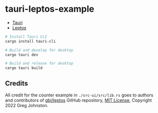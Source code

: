 # tauri-leptos-example

- [Tauri][tauri_web]
- [Leptos][leptos_repo]

```sh
# Install Tauri CLI
cargo install tauri-cli

# Build and develop for desktop
cargo tauri dev

# Build and release for desktop
cargo tauri build

```

## Credits

All credit for the counter example in `./src-ui/src/lib.rs` goes to 
authors and contributors of [gbj/leptos][leptos_repo] GitHub repository, 
[MIT License][leptos_license], Copyright 2022 Greg Johnston.

[tauri_web]: https://tauri.app/
[leptos_repo]: https://github.com/gbj/leptos
[leptos_license]: https://github.com/gbj/leptos/blob/e465867b30db8fccce7493f9fc913359246ac4bd/LICENSE